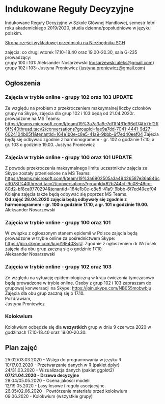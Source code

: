 # Indukowane Reguły Decyzyjne
Indukowane Reguły Decyzyjne w Szkole Głównej Handlowej, semestr letni roku akademickiego 2019/2020, studia dzienne/popołudniowe w języku polskim.

[Strona części wykładowej przedmiotu na Niezbędniku SGH](https://www.e-sgh.pl/mwrzosek/ird/)

zajęcia: co drugi wtorek 17.10-18.40 oraz 19.00-20.30, sala G-235  
prowadzący:  
  grupy 100 i 101: Aleksander Nosarzewski (nosarzewski.aleks@gmail.com)  
  grupy 102 i 103: Justyna Proniewicz  (justyna.proniewicz@gmail.com)

## Ogłoszenia
### Zajęcia w trybie online - grupy 102 oraz 103 UPDATE
Ze względu na problem z przekroczeniem maksymalnej liczby członków grupy na Skype, zajęcia dla grup 102 i 103 będą od 21.04.2020r. prowadzone na MS Teams: https://teams.microsoft.com/l/team/19%3a7a3a9e7df1ff461d96df74fb7bf2ff9f%40thread.tacv2/conversations?groupId=fae9a7dd-7041-4441-9d27-6024104b05f1&tenantId=164e1b0e-c8e5-41a9-9bbb-6f7ed40eef04
Zajęcia będą się odbywać zgodnie z harmonogramem - gr. 102 o godzinie 17.10, a gr. 103 o godzinie 19.00.
Justyna Proniewicz

### Zajęcia w trybie online - grupy 100 oraz 101 UPDATE
Z powodu przekroczenia maksymalnego limitu uczestników zajęcia ze Skype zostały przeniesione na MS Teams:
https://teams.microsoft.com/l/team/19%3a6902505a3a49426587e36a846ca3078f%40thread.tacv2/conversations?groupId=82b244cf-9c08-49cc-80d2-bf8ca9770294&tenantId=164e1b0e-c8e5-41a9-9bbb-6f7ed40eef04  
Kolejne zajęcia także będą odbywać się poprzez MS Teams.  
__Od zajęć 28.04.2020 zajęcia będą odbywały się zgodnie z harmonogramem - gr. 100 o godzinie 17.10, a gr. 101 o godzinie 19.00.__  
Aleksander Nosarzewski

### Zajęcia w trybie online - grupy 100 oraz 101
W związku z ogłoszonym stanem epidemii w Polsce zajęcia będą prowadzone w trybie online za pośrednictwem Skype: https://join.skype.com/kugYRF40SvjU. Zgodnie z ogłoszeniem dr Wrzosek zajęcia dla obu grup zaczną się o godzinie 17.10.  
Aleksander Nosarzewski

### Zajęcia w trybie online - grupy 102 oraz 103
Ze względu na sytuację epidemiologiczną w kraju ćwiczenia tymczasowo będą prowadzone w trybie online. Osoby z grup 102 i 103 zapraszam do grupowej konwersacji na Skype: https://join.skype.com/NB055mobwbju . Zajęcia dla obu grup zaczną się o 17.10.  
Pozdrawiam,  
Justyna Proniewicz

### Kolokwium
Kolokwium odbędzie się dla __wszystkich__ grup w dniu 9 czerwca 2020 w godzinach 17.10-18.40 oraz 19.00-20.30.

## Plan zajęć
25.02/03.03.2020 - Wstęp do programowania w języku R  
10/17.03.2020 - Przetwarzanie danych w R (pakiet dplyr)  
24/31.03.2020 - Wizualizacja danych (pakiet ggplot2)  
__07/21.04.2020 - Drzewa decyzyjne__  
28.04/05.05.2020 - Ocena jakości modeli  
12/19.05.2020 - Lasy losowe i reguły asocjacyjne  
26.05/02.06.2020 - Powtórzenie materiału przed kolokwium  
09.06.2020 - Kolokwium (wszystkie grupy)
